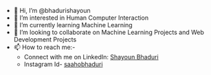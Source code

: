 - 👋 Hi, I’m @bhadurishayoun
- 👀 I’m interested in Human Computer Interaction
- 🌱 I’m currently learning Machine Learning
- 💞️ I’m looking to collaborate on Machine Learning Projects and Web Development Projects 
- 📫 How to reach me:-
     - Connect with me on LinkedIn: [Shayoun Bhaduri](https://www.linkedin.com/in/shayoun-bhaduri-0547381a3/"ShayounBhaduri")
     - Instagram Id- [saahobhaduri](https://www.instagram.com/saahobhaduri/"saahobhaduri")

<!---
bhadurishayoun/bhadurishayoun is a ✨ special ✨ repository because its `README.md` (this file) appears on your GitHub profile.
You can click the Preview link to take a look at your changes.
--->
